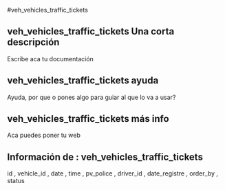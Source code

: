 #veh_vehicles_traffic_tickets
## veh_vehicles_traffic_tickets Una corta descripción
Escribe aca tu documentación

## veh_vehicles_traffic_tickets ayuda
Ayuda, por que o pones algo para guiar al que lo va a usar?

## veh_vehicles_traffic_tickets más info
Aca puedes poner tu web

## Información de : veh_vehicles_traffic_tickets 
id , 
  vehicle_id , 
  date , 
  time , 
  pv_police , 
  driver_id , 
  date_registre , 
  order_by , 
  status 
  